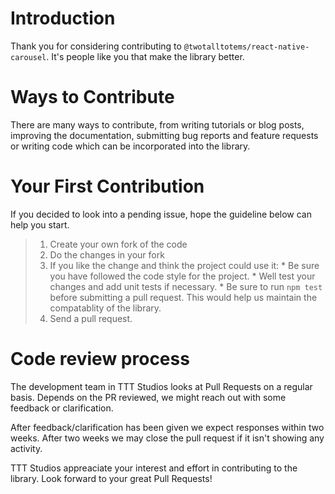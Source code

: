 # Introduction

Thank you for considering contributing to `@twotalltotems/react-native-carousel`. It's people like you that make the library better.

# Ways to Contribute

There are many ways to contribute, from writing tutorials or blog posts, improving the documentation, submitting bug reports and feature requests or writing code which can be incorporated into the library.


# Your First Contribution
If you decided to look into a pending issue, hope the guideline below can help you start.

>1. Create your own fork of the code
>2. Do the changes in your fork
>3. If you like the change and think the project could use it: 
	* Be sure you have followed the code style for the project.
	* Well test your changes and add unit tests if necessary. 
	* Be sure to run `npm test` before submitting a pull request. This would help us maintain the compatablity of the library. 
>4. Send a pull request. 

# Code review process
The development team in TTT Studios looks at Pull Requests on a regular basis. Depends on the PR reviewed, we might reach out with some feedback or clarification. 

After feedback/clarification has been given we expect responses within two weeks. After two weeks we may close the pull request if it isn't showing any activity.

TTT Studios appreaciate your interest and effort in contributing to the library. Look forward to your great Pull Requests!






